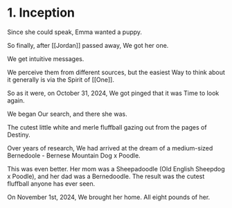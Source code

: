 # 1. Inception 

Since she could speak, Emma wanted a puppy. 

So finally, after [[Jordan]] passed away, We got her one. 

We get intuitive messages. 

We perceive them from different sources, but the easiest Way to think about it generally is via the Spirit of [[One]]. 

So as it were, on October 31, 2024, We got pinged that it was Time to look again. 

We began Our search, and there she was. 

The cutest little white and merle fluffball gazing out from the pages of Destiny. 

Over years of research, We had arrived at the dream of a medium-sized Bernedoole - Bernese Mountain Dog x Poodle. 

This was even better. Her mom was a Sheepadoodle (Old English Sheepdog x Poodle), and her dad was a Bernedoodle. The result was the cutest fluffball anyone has ever seen. 

On November 1st, 2024, We brought her home. All eight pounds of her. 



